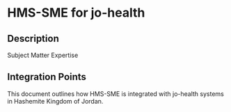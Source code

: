# HMS-SME for jo-health

## Description

Subject Matter Expertise

## Integration Points

This document outlines how HMS-SME is integrated with jo-health systems in Hashemite Kingdom of Jordan.
